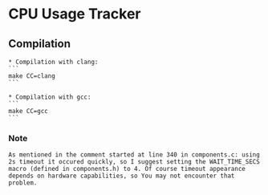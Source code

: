 # CPU Usage Tracker

## Compilation
	* Compilation with clang:
	```
	make CC=clang
	```

	* Compilation with gcc:
	```
	make CC=gcc
	```

### Note

	As mentioned in the comment started at line 340 in components.c: using 2s timeout it occured quickly, so I suggest setting the WAIT_TIME_SECS macro (defined in components.h) to 4. Of course timeout appearance depends on hardware capabilities, so You may not encounter that problem.

